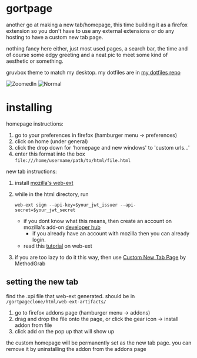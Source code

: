 # gortpage
another go at making a new tab/homepage, this time building it as a firefox extension so you don't have to use any external extensions or do any hosting to have a custom new tab page.

nothing fancy here either, just most used pages, a search bar, the time and of course some edgy greeting and a neat pic to meet some kind of aesthetic or something.

gruvbox theme to match my desktop. my dotfiles are in [my dotfiles repo](https://github.com/gfriesen98/dotfiles)

![ZoomedIn](../assets/screenshotzoom.png?raw=true)
![Normal](../assets/screenshot.png?raw=true)

# installing

homepage instructions:

1. go to your preferences in firefox (hamburger menu -> preferences)
2. click on home (under general)
3. click the drop down for 'homepage and new windows' to 'custom urls...'
4. enter this format into the box `file:///home/username/path/to/html/file.html`

new tab instructions:

1. install [mozilla's web-ext](https://github.com/mozilla/web-ext)
2. while in the html directory, run
    
    `web-ext sign --api-key=$your_jwt_issuer --api-secret=$your_jwt_secret`

    * if you dont know what this means, then create an account on mozilla's add-on [developer hub](https://addons.mozilla.org/en-US/developers/addons)
        * if you already have an account with mozilla then you can already login.
    * read this [tutorial](https://extensionworkshop.com/documentation/develop/getting-started-with-web-ext/) on web-ext
3. if you are too lazy to do it this way, then use [Custom New Tab Page](https://addons.mozilla.org/en-CA/firefox/addon/custom-new-tab-page/) by MethodGrab

## setting the new tab
find the .xpi file that web-ext generated. should be in `/gortpageclone/html/web-ext-artifacts/`

1. go to firefox addons page (hamburger menu -> addons)
2. drag and drop the file onto the page, or click the gear icon -> install addon from file
3. click add on the pop up that will show up

the custom homepage will be permanently set as the new tab page. you can remove it by uninstalling the addon from the addons page
